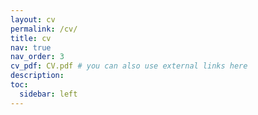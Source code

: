 ```yaml
---
layout: cv
permalink: /cv/
title: cv
nav: true
nav_order: 3
cv_pdf: CV.pdf # you can also use external links here
description:
toc:
  sidebar: left
---
```

